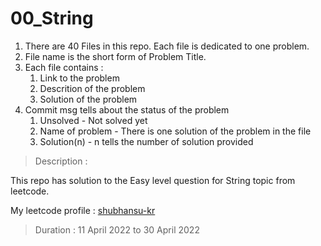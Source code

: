 <!-- 
    Format for CP log 

    Tiltle (Name of directory/Repository)
    
    Template: 
    This Repository contains the solution to the Problems 
    1. There are 50 Files in this repo 
    2. File name is the short form notation for Question title 
    3. Each File contains : 
        1. Link to the problem 
        2. Description to the Question 
        3. Solution to the problem 
    4. Commit msg tells about the status of the question 

    Description : 

    Duration : 

    Link to profile   
     
-->

# 00_String

1. There are 40 Files in this repo. Each file is dedicated to one problem.
2. File name is the short form of Problem Title.
3. Each file contains :
    1. Link to the problem
    2. Descrition of the problem
    3. Solution of the problem
4. Commit msg tells about the status of the problem
    1. Unsolved - Not solved yet
    2. Name of problem - There is one solution of the problem in the file
    3. Solution(n) - n tells the number of solution provided

> Description :

This repo has solution to the Easy level question for String topic from leetcode.

My leetcode profile : [shubhansu-kr](https://leetcode.com/shubhansu-kr/)

> Duration : 11 April 2022 to 30 April 2022
